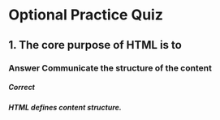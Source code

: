 # Optional Practice Quiz

## 1. The core purpose of HTML is to
### Answer Communicate the structure of the content

##### Correct
##### HTML defines content structure.